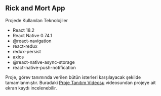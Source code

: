 ## Rick and Mort App

Projede Kullanılan Teknolojiler 

- React 18.2
- React Native 0.74.1
- @react-navigation
- react-redux
- redux-persist
- axios
- @react-native-async-storage
- react-native-push-notification

Proje, görev tanımında verilen bütün isterleri karşılayacak şekilde tamamlanmıştır. Buradaki  [Proje Tanıtım Videosu](/demo/RickAndMortyScreenVideo.mp4)
 videosundan projeye ait ekran kaydı incelenebilir.




